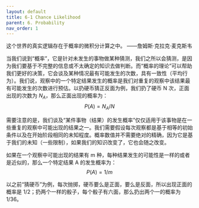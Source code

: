 ```yaml
---
layout: default
title: 6-1 Chance Likelihood
parent: 6. Probability
nav_order: 1
---
```

这个世界的真实逻辑存在于概率的微积分计算之中。
——詹姆斯·克拉克·麦克斯韦

当我们说到“概率”，它是针对未发生的事物做某种猜测，我们之所以会猜测，是因为我们要基于不完整的信息或不太确定的知识去做判断。而“概率的理论”可以帮助我们更好的决策，它会谈及某种情况最有可能发生的次数，具有一致性（平均行为）。我们说，观察中的一个特定结果发生的概率是我们对重复的观察中该结果最有可能发生的次数进行预估。以扔硬币猜正反面为例，我们扔了硬币 N 次，正面出现的次数为 $N_A$，那么正面出现的概率为：
$$P(A) = N_A/N$$

需要注意的是，我们谈及“某件事物（结果）的发生概率”仅仅适用于该事物是在一些重复的观察中可能出现的结果之一。我们需要假设每次观察都是基于相等的初始条件以及在开始阶段相同的未知程度。概率数值并不需要绝对的精确，因为它是基于我们的未知（一些限制），如果我们的知识改变了，它也会随之改变。

如果在一个观察中可能出现的结果有 m 种，每种结果发生的可能性是一样的或者是近似的，那么一个特定结果 A 的发生概率为：
$$P(A) = 1/m$$

以之前“猜硬币”为例，每次抛掷，硬币要么是正面，要么是反面，所以出现正面的概率是 $1/2$；扔两个一样的骰子，每个骰子有六面，那么扔出两个一的概率为 $1/36$。

